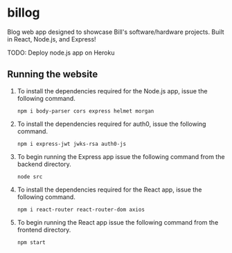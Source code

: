 # billog

Blog web app designed to showcase Bill's software/hardware projects. Built in React, Node.js, and Express!

TODO: Deploy node.js app on Heroku

## Running the website

1. To install the dependencies required for the Node.js app, issue the following command.

    `npm i body-parser cors express helmet morgan`

2. To install the dependencies required for auth0, issue the following command.

    `npm i express-jwt jwks-rsa auth0-js`

3. To begin running the Express app issue the following command from the backend directory.

    `node src`

4. To install the dependencies required for the React app, issue the following command.

    `npm i react-router react-router-dom axios`

5. To begin running the React app issue the following command from the frontend directory.

    `npm start`
